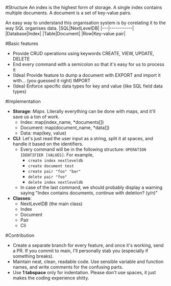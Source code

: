 #Structure
An index is the highest form of storage. A single index contains multiple documents. A document is a set of key-value pairs.

An easy way to understand this organisation system is by corelating it to the way SQL organises data.
|SQL|NextLevelDB|
|---|-----------|
|Database|Index|
|Table|Document|
|Row|Key-value pair|

#Basic features
* Provide CRUD operations using keywords CREATE, VIEW, UPDATE, DELETE
* End every command with a semicolon so that it's easy for us to process it
* (Idea) Provide feature to dump a document with EXPORT and import it with... (you guessed it right) IMPORT
* (Idea) Enforce specific data types for key and value (like SQL field data types)

#Implementation
* __Storage__: _Maps_. Literally everything can be done with maps, and it'll save us a ton of work.
    * Index: map(index_name, *documents[])
    * Document: map(document_name, *data[])
    * Data: map(key, value)
* __CLI__: Let's just read the user input as a string, split it at spaces, and handle it based on the identifiers.
    * Every command will be in the following structure: `OPERATION IDENTIFIER [VALUES]`. For example,
        * `create index nextleveldb`
        * `create document test`
        * `create pair "foo" "bar"`
        * `delete pair "foo"`
        * `delete index nextleveldb`
    * In case of the last command, we should probably display a warning saying "Index contains documents, continue with deletion? (y/n)"
* __Classes__:
    * NextLevelDB (the main class)
    * Index
    * Document
    * Pair
    * Cli

#Contribution
* Create a separate branch for every feature, and once it's working, send a PR. If you commit to main, I'll personally stab you (especially if something breaks).
* Maintain neat, clean, readable code. Use sensible variable and function names, and write comments for the confusing parts.
* Use __1 tabspace__ only for indentation. Please don't use spaces, it just makes the coding experience shitty.
